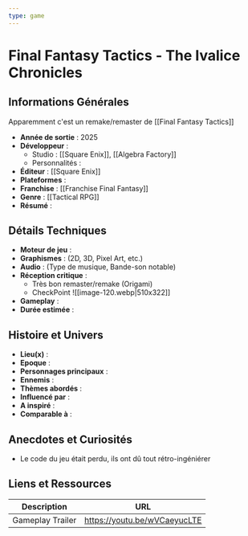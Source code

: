 ```yaml
---
type: game
---
```


# Final Fantasy Tactics - The Ivalice Chronicles

## Informations Générales

Apparemment c'est un remake/remaster de [[Final Fantasy Tactics]]

- **Année de sortie** : 2025
- **Développeur** : 
	- Studio : [[Square Enix]], [[Algebra Factory]]
	- Personnalités : 
- **Éditeur** : [[Square Enix]]
- **Plateformes** : 
- **Franchise** : [[Franchise Final Fantasy]]
- **Genre** : [[Tactical RPG]]
- **Résumé** : 

## Détails Techniques
- **Moteur de jeu** : 
- **Graphismes** : (2D, 3D, Pixel Art, etc.)
- **Audio** : (Type de musique, Bande-son notable)
- **Réception critique** : 
	- Très bon remaster/remake (Origami)
	- CheckPoint
	  ![[image-120.webp|510x322]]
- **Gameplay** :
- **Durée estimée** : 

## Histoire et Univers
- **Lieu(x)** : 
- **Epoque** : 
- **Personnages principaux** : 
- **Ennemis** :
- **Thèmes abordés** : 
- **Influencé par** :
- **A inspiré** : 
- **Comparable à** :
## Anecdotes et Curiosités
- Le code du jeu était perdu, ils ont dû tout rétro-ingéniérer
## Liens et Ressources

| Description      | URL                          |
| ---------------- | ---------------------------- |
| Gameplay Trailer | https://youtu.be/wVCaeyucLTE |
